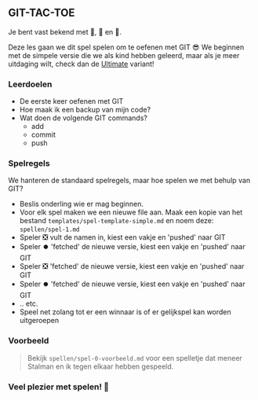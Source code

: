 ## GIT-TAC-TOE
Je bent vast bekend met 🧈, 🧀 en 🥚.

Deze les gaan we dit spel spelen om te oefenen met GIT 😎 We beginnen met de simpele versie die we als kind hebben geleerd, maar als je meer uitdaging wilt, check dan de [Ultimate](https://en.wikipedia.org/wiki/Ultimate_tic-tac-toe) variant!

### Leerdoelen
- De eerste keer oefenen met GIT
- Hoe maak ik een backup van mijn code?
- Wat doen de volgende GIT commands?
    - add
    - commit
    - push

### Spelregels
We hanteren de standaard spelregels, maar hoe spelen we met behulp van GIT?
- Beslis onderling wie er mag beginnen.
- Voor elk spel maken we een nieuwe file aan. Maak een kopie van het bestand ```templates/spel-template-simple.md``` en noem deze: ```spellen/spel-1.md```
- Speler ❎ vult de namen in, kiest een vakje en 'pushed' naar GIT
- Speler ⏺️ 'fetched' de nieuwe versie, kiest een vakje en 'pushed' naar GIT
- Speler ❎ 'fetched' de nieuwe versie, kiest een vakje en 'pushed' naar GIT
- Speler ⏺️ 'fetched' de nieuwe versie, kiest een vakje en 'pushed' naar GIT
- .. etc.
- Speel net zolang tot er een winnaar is of er gelijkspel kan worden uitgeroepen

### Voorbeeld
> Bekijk ```spellen/spel-0-voorbeeld.md``` voor een spelletje dat meneer Stalman en ik tegen elkaar hebben gespeeld.

### Veel plezier met spelen! 🎉
